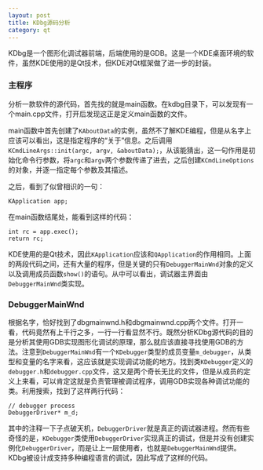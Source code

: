 ```yaml
---
layout: post
title: KDbg源码分析
category: qt
---
```

KDbg是一个图形化调试器前端，后端使用的是GDB。这是一个KDE桌面环境的软件，虽然KDE使用的是Qt技术，但KDE对Qt框架做了进一步的封装。

### 主程序

分析一款软件的源代码，首先找的就是main函数。在kdbg目录下，可以发现有一个main.cpp文件，打开后发现这正是定义main函数的文件。

main函数中首先创建了`KAboutData`的实例，虽然不了解KDE编程，但是从名字上应该可以看出，这是指定程序的“关于”信息。之后调用`KCmdLineArgs::init(argc, argv, &aboutData);`，从该能猜出，这一句作用是初始化命令行参数，将`argc`和`argv`两个参数传递了进去，之后创建`KCmdLineOptions`的对象，并逐一指定每个参数及其描述。

之后，看到了似曾相识的一句：

~~~ {.cpp}
KApplication app;
~~~

在main函数结尾处，能看到这样的代码：

~~~ {.cpp}
int rc = app.exec();
return rc;
~~~

KDE使用的是Qt技术，因此`KApplication`应该和`QApplication`的作用相同。上面的两段代码之间，还有大量的程序，但是关键的只有`DebuggerMainWnd`对象的定义以及调用成员函数`show()`的语句。从中可以看出，调试器主界面由`DebuggerMainWnd`类实现。

### DebuggerMainWnd

根据名字，恰好找到了dbgmainwnd.h和dbgmainwnd.cpp两个文件。打开一看，代码竟然有上千行之多，一行一行看显然不行。既然分析KDbg源代码的目的是分析其使用GDB实现图形化调试的原理，那么就应该直接寻找使用GDB的方法。注意到`DebuggerMainWnd`有一个`KDebugger`类型的成员变量`m_debugger`，从类型和变量的名字来看，这应该就是实现调试功能的地方。找到类`KDebugger`定义的`debugger.h`和`debugger.cpp`文件，这又是两个奇长无比的文件，但是从成员的定义上来看，可以肯定这就是负责管理被调试程序，调用GDB实现各种调试功能的类。利用搜索，找到了这样两行代码：

~~~ {.cpp}
// debugger process
DebuggerDriver* m_d;
~~~

其中的注释一下子点破天机，`DebuggerDriver`就是真正的调试器进程。然而有些奇怪的是，`KDebugger`类使用`DebuggerDriver`实现真正的调试，但是并没有创建实例化`DebuggerDriver`，而是让上一层使用者，也就是`DebuggerMainWnd`提供。KDbg被设计成支持多种编程语言的调试，因此写成了这样的代码。

### 
